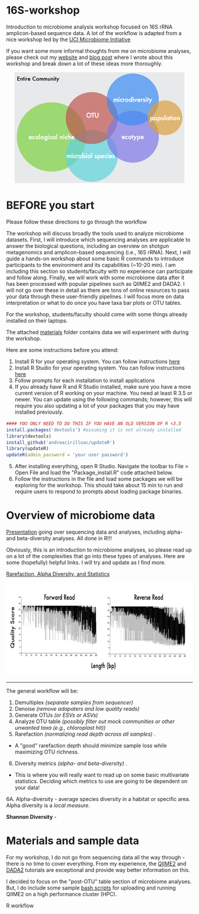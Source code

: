 # 16S-workshop
Introduction to microbiome analysis workshop focused on 16S rRNA amplicon-based sequence data. A lot of the workflow is adapted from a nice workshop led by the [UCI Microbiome Initiative](http://microbiome.uci.edu/)

If you want some more informal thoughts from me on microbiome analyses, please check out my [website](https://www.abchase.co) and [blog post](http://www.abchase.co/blog/intro-to-microbiome-analyses) where I wrote about this workshop and break down a lot of these ideas more thoroughly.

<p align="center">
  <img width="460" height="300" src="images/conceptual-schematic.png">
</p>

# BEFORE you start
Please follow these directions to go through the workflow

The workshop will discuss broadly the tools used to analyze microbiome datasets. First, I will introduce which sequencing analyses are applicable to answer the biological questions, including an overview on shotgun metagenomics and amplicon-based sequencing (i.e., 16S rRNA). Next, I will guide a hands-on workshop about some basic R commands to introduce participants to the environment and its capabilities (~10-20 min). I am including this section so students/faculty with no experience can participate and follow along. Finally, we will work with some microbiome data after it has been processed with popular pipelines such as QIIME2 and DADA2. I will not go over these in detail as there are tons of online resources to pass your data through these user-friendly pipelines. I will focus more on data interpretation or what to do once you have taxa bar plots or OTU tables.

For the workshop, students/faculty should come with some things already installed on their laptops. 

The attached [materials](https://github.com/alex-b-chase/16S-workshop/tree/master/materials) folder contains data we will experiment with during the workshop.

Here are some instructions before you attend:
1. Install R for your operating system. You can follow instructions [here](https://cran.cnr.berkeley.edu/)
2. Install R Studio for your operating system. You can follow instructions [here](https://rstudio.com/products/rstudio/download/#download)
3. Follow prompts for each installation to install applications
4. If you already have R and R Studio installed, make sure you have a more current version of R working on your machine. You need at least R 3.5 or newer. You can update using the following commands; however, this will require you also updating a lot of your packages that you may have installed previously.

```R
#### YOU ONLY NEED TO DO THIS IF YOU HAVE AN OLD VERSION OF R <3.5
install.packages('devtools') #assuming it is not already installed
library(devtools)
install_github('andreacirilloac/updateR')
library(updateR)
updateR(admin_password = 'your user password')  
```

5. After installing everything, open R Studio. Navigate the toolbar to File > Open File and load the "Package_install.R" code attached below. 
6. Follow the instructions in the file and load some packages we will be exploring for the workshop. This should take about 15 min to run and require users to respond to prompts about loading package binaries. 


# Overview of microbiome data
[Presentation](sio262-microbiome-analysis.pdf) going over sequencing data and analyses, including alpha- and beta-diversity analyses. All done in R!!!

Obviously, this is an introduction to microbiome analyses, so please read up on a lot of the complexities that go into these types of analyses. Here are some (hopefully) helpful links. I will try and update as I find more.

[Rarefaction, Alpha Diversity, and Statistics](https://www.frontiersin.org/articles/10.3389/fmicb.2019.02407/full)

<p align="center">
  <img width="706" height="252" src="images/fastq-demo.jpg">
</p>

---

The general workflow will be:
1. Demultiplex _(separate samples from sequencer)_
2. Denoise _(remove adapaters and low quality reads)_
3. Generate OTUs _(or ESVs or ASVs)_
4. Analyze OTU table _(possibly filter out mock communities or other unwanted taxa (e.g., chloroplast hit))_
5. Rarefaction _(normalizing read depth across all samples)_ . 
  * A "good" rarefaction depth should minimize sample loss while maximizing OTU richness.
6. Diversity metrics _(alpha- and beta-diversity)_ .  
  * This is where you will really want to read up on some basic multivariate statistics. Deciding which metrics to use are going to be dependent on your data!

6A. Alpha-diversity - average species diversity in a habitat or specific area. Alpha diversity is a *local measure*.

__Shannon Diversity__ - 


# Materials and sample data
For my workshop, I do not go from sequencing data all the way through - there is no time to cover everything. From my experience, the [QIIME2](https://docs.qiime2.org/2019.7/tutorials/moving-pictures/) and [DADA2](https://benjjneb.github.io/dada2/tutorial.html) tutorials are exceptional and provide way better information on this.

I decided to focus on the "post-OTU" table section of microbiome analyses. But, I do include some sample [bash scripts](sample-qiime-processing/) for uploading and running QIIME2 on a high performance cluster (HPC).


R workflow

